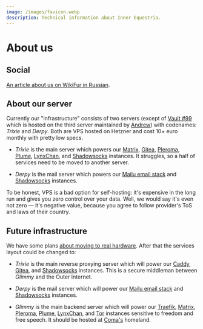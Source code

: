 ```yaml
---
image: /images/favicon.webp
description: Technical information about Inner Equestria.
---
```


# About us

## Social

[An article about us on WikiFur in Russian](https://ru.wikifur.com/wiki/Inner_Equestria).

## About our server

Currently our "infrastructure" consists of two servers (except of [Vault #99](/how/peertube.md) which is hosted on the third server maintained by [Andrew](https://amorgan.xyz/)) with codenames: _Trixie_ and _Derpy_. Both are VPS hosted on Hetzner and cost 10+ euro monthly with pretty low specs.

- _Trixie_ is the main server which powers our [Matrix](/how/matrix.md), [Gitea](/how/gitea.md), [Pleroma](/how/pleroma.md), [Plume](/how/plume.md), [LynxChan](/how/lynxchan.md), and [Shadowsocks](/how/shadowsocks.md) instances. It struggles, so a half of services need to be moved to another server.

- _Derpy_ is the mail server which powers our [Mailu email stack](/how/email.md) and [Shadowsocks](/how/shadowsocks.md) instances.

To be honest, VPS is a bad option for self-hosting: it's expensive in the long run and gives you zero control over your data. Well, we would say it's even not zero — it's negative value, because you agree to follow provider's ToS and laws of their country.

## Future infrastructure

We have some plans [about moving to real hardware](/donate/#crowdfunding). After that the services layout could be changed to:

- _Trixie_ is the main reverse proxying server which will power our [Caddy](https://caddyserver.com), [Gitea](/how/gitea.md), and [Shadowsocks](/how/shadowsocks.md) instances. This is a secure middleman between _Glimmy_ and the Outer Internet.

- _Derpy_ is the mail server which will power our [Mailu email stack](/how/email.md) and [Shadowsocks](/how/shadowsocks.md) instances.

- _Glimmy_ is the main backend server which will power our [Traefik](https://traefik.io), [Matrix](/how/matrix.md), [Pleroma](/how/pleroma.md), [Plume](/how/plume.md), [LynxChan](/how/lynxchan.md), and [Tor](https://www.torproject.org) instances sensitive to freedom and free speech. It should be hosted at [Coma's](/who/commagray.md) homeland.

